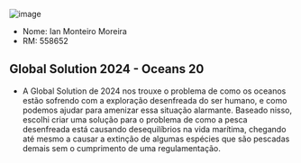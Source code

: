 ![image](https://github.com/ianmonteirom/Global-Solution-1/assets/152393807/43d4cab7-3cf3-4746-9466-973973aed29a)

- Nome: Ian Monteiro Moreira
- RM: 558652

## Global Solution 2024 - Oceans 20
- A Global Solution de 2024 nos trouxe o problema de como os oceanos estão sofrendo com a exploração desenfreada do ser humano, e como podemos ajudar para amenizar essa situação alarmante. Baseado nisso, escolhi criar uma solução para o problema de como a pesca desenfreada está causando desequilíbrios na vida marítima, chegando até mesmo a causar a extinção de algumas espécies que são pescadas demais sem o cumprimento de uma regulamentação.
  
